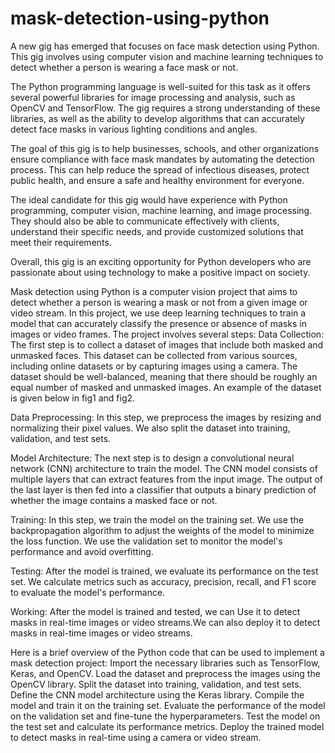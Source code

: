 # mask-detection-using-python
A new gig has emerged that focuses on face mask detection using Python. This gig involves using computer vision and machine learning techniques to detect whether a person is wearing a face mask or not.






The Python programming language is well-suited for this task as it offers several powerful libraries for image processing and analysis, such as OpenCV and TensorFlow. The gig requires a strong understanding of these libraries, as well as the ability to develop algorithms that can accurately detect face masks in various lighting conditions and angles.

The goal of this gig is to help businesses, schools, and other organizations ensure compliance with face mask mandates by automating the detection process. This can help reduce the spread of infectious diseases, protect public health, and ensure a safe and healthy environment for everyone.

The ideal candidate for this gig would have experience with Python programming, computer vision, machine learning, and image processing. They should also be able to communicate effectively with clients, understand their specific needs, and provide customized solutions that meet their requirements.

Overall, this gig is an exciting opportunity for Python developers who are passionate about using technology to make a positive impact on society.






Mask detection using Python is a computer vision project that aims to detect whether a person is wearing a mask or not from a given image or video stream. In this project, we use deep learning techniques to train a model that can accurately classify the presence or absence of masks in images or video frames.
The project involves several steps:
Data Collection: The first step is to collect a dataset of images that include both masked and unmasked faces. This dataset can be collected from various sources, including online datasets or by capturing images using a camera. The dataset should be well-balanced, meaning that there should be roughly an equal number of masked and unmasked images. An example of the dataset is given below in fig1 and fig2. 

      
Data Preprocessing: In this step, we preprocess the images by resizing and normalizing their pixel values. We also split the dataset into training, validation, and test sets.

Model Architecture: The next step is to design a convolutional neural network (CNN) architecture to train the model. The CNN model consists of multiple layers that can extract features from the input image. The output of the last layer is then fed into a classifier that outputs a binary prediction of whether the image contains a masked face or not.

Training: In this step, we train the model on the training set. We use the backpropagation algorithm to adjust the weights of the model to minimize the loss function. We use the validation set to monitor the model's performance and avoid overfitting.

Testing: After the model is trained, we evaluate its performance on the test set. We calculate metrics such as accuracy, precision, recall, and F1 score to evaluate the model's performance.

Working: After the model is trained and tested, we can Use it to detect masks in real-time images or video streams.We can also deploy it to detect masks in real-time images or video streams.

Here is a brief overview of the Python code that can be used to implement a mask detection project:
Import the necessary libraries such as TensorFlow, Keras, and OpenCV.
Load the dataset and preprocess the images using the OpenCV library.
Split the dataset into training, validation, and test sets.
Define the CNN model architecture using the Keras library.
Compile the model and train it on the training set.
Evaluate the performance of the model on the validation set and fine-tune the hyperparameters.
Test the model on the test set and calculate its performance metrics.
Deploy the trained model to detect masks in real-time using a camera or video stream.
